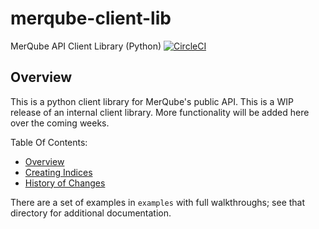 # merqube-client-lib
MerQube API Client Library (Python)
[![CircleCI](https://dl.circleci.com/status-badge/img/gh/merqube/merqube-client-lib/tree/main.svg?style=svg)](https://dl.circleci.com/status-badge/redirect/gh/merqube/merqube-client-lib/tree/main)

## Overview

This is a python client library for MerQube's public API.
This is a WIP release of an internal client library. More functionality will be added here over the coming weeks.

Table Of Contents:
- [Overview](docs/Overview.md)
- [Creating Indices](docs/CreatingIndices.md)
- [History of Changes](Changelog.md)

There are a set of examples in `examples` with full walkthroughs; see that directory for additional documentation.

